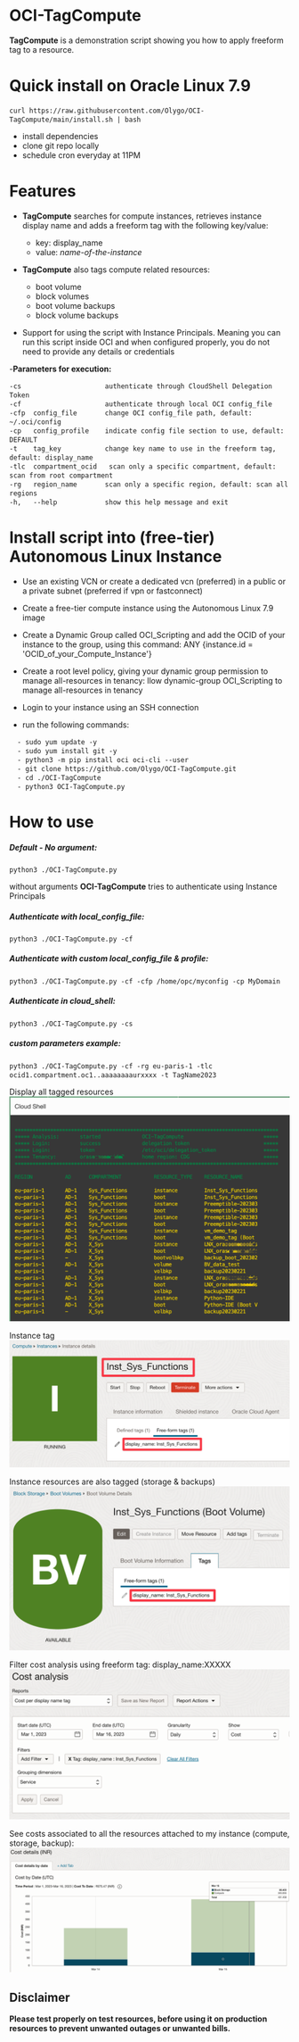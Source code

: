 # OCI-TagCompute

**TagCompute** is a demonstration script showing you how to apply freeform tag to a resource.

# Quick install on Oracle Linux 7.9 

	curl https://raw.githubusercontent.com/Olygo/OCI-TagCompute/main/install.sh | bash

- install dependencies
- clone git repo locally
- schedule cron everyday at 11PM

# Features 
- **TagCompute** searches for compute instances, retrieves instance display name and adds a freeform tag with the following key/value:
	-  key: display_name
	-  value: *name-of-the-instance*

- **TagCompute** also tags compute related resources:
	- boot volume
	- block volumes
	- boot volume backups
	- block volume backups

- Support for using the script with Instance Principals. Meaning you can run this script inside OCI and when configured properly, you do not need to provide any details or credentials

-**Parameters for execution:**

```
-cs                  	authenticate through CloudShell Delegation Token
-cf                  	authenticate through local OCI config_file
-cfp  config_file     	change OCI config_file path, default: ~/.oci/config
-cp   config_profile  	indicate config file section to use, default: DEFAULT
-t    tag_key         	change key name to use in the freeform tag, default: display_name
-tlc  compartment_ocid   scan only a specific compartment, default: scan from root compartment
-rg   region_name  		scan only a specific region, default: scan all regions
-h,   --help           	show this help message and exit

```

# Install script into (free-tier) Autonomous Linux Instance

- Use an existing VCN or create a dedicated vcn (preferred) in a public or a private subnet (preferred if vpn or fastconnect)
- Create a free-tier compute instance using the Autonomous Linux 7.9 image
- Create a Dynamic Group called OCI_Scripting and add the OCID of your instance to the group, using this command:
	ANY {instance.id = 'OCID_of_your_Compute_Instance'}
- Create a root level policy, giving your dynamic group permission to manage all-resources in tenancy:
	llow dynamic-group OCI_Scripting to manage all-resources in tenancy

- Login to your instance using an SSH connection
- run the following commands:

```
  - sudo yum update -y
  - sudo yum install git -y
  - python3 -m pip install oci oci-cli --user
  - git clone https://github.com/Olygo/OCI-TagCompute.git
  - cd ./OCI-TagCompute
  - python3 OCI-TagCompute.py
```

# How to use
##### Default - No argument:
	
	python3 ./OCI-TagCompute.py

without arguments **OCI-TagCompute** tries to authenticate using Instance Principals

##### Authenticate with local_config_file:
	
	python3 ./OCI-TagCompute.py -cf

##### Authenticate with custom local_config_file & profile:
	
	python3 ./OCI-TagCompute.py -cf -cfp /home/opc/myconfig -cp MyDomain

##### Authenticate in cloud_shell:
	
	python3 ./OCI-TagCompute.py -cs

##### custom parameters example:
	
	python3 ./OCI-TagCompute.py -cf -rg eu-paris-1 -tlc ocid1.compartment.oc1..aaaaaaaaurxxxx -t TagName2023

Display all tagged resources
![Script Output](./output.png)

Instance tag
![Tag Instance](./taginstance.png)

Instance resources are also tagged (storage & backups)
![Tag Resource](./tagboot.png)

Filter cost analysis using freeform tag: display_name:XXXXX
![Cost Analysis](./costanalysis1.png)

See costs associated to all the resources attached to my instance (compute, storage, backup):
![Cost Analysis](./costanalysis2.png)


## Disclaimer
**Please test properly on test resources, before using it on production resources to prevent unwanted outages or unwanted bills.**
